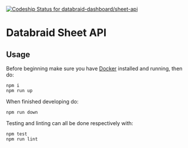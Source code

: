 [ ![Codeship Status for databraid-dashboard/sheet-api](https://app.codeship.com/projects/ea3e8280-7fa4-0135-2d31-72fb077510aa/status?branch=master)](https://app.codeship.com/projects/246443)

# Databraid Sheet API


## Usage

Before beginning make sure you have [Docker](https://www.docker.com/) installed and running, then do:

```
npm i
npm run up
```

When finished developing do:

```
npm run down
```

Testing and linting can all be done respectively with:

```
npm test
npm run lint
```
